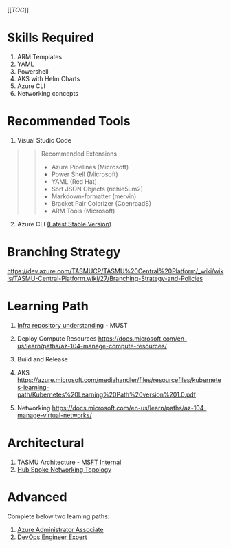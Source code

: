 [[_TOC_]]

# Skills Required
1. ARM Templates
1. YAML 
1. Powershell
1. AKS with Helm Charts
1. Azure CLI
1. Networking concepts

# Recommended Tools
1. Visual Studio Code
>>Recommended Extensions
>>- Azure Pipelines (Microsoft)
>>- Power Shell (Microsoft)
>>- YAML (Red Hat)
>>- Sort JSON Objects (richie5um2)
>>- Markdown-formatter (mervin)
>>- Bracket Pair Colorizer (CoenraadS)
>>- ARM Tools (Microsoft)

2. Azure CLI [(Latest Stable Version)](https://aka.ms/installazurecliwindows)
# Branching Strategy
https://dev.azure.com/TASMUCP/TASMU%20Central%20Platform/_wiki/wikis/TASMU-Central-Platform.wiki/27/Branching-Strategy-and-Policies

# Learning Path
1. [Infra repository understanding](https://dev.azure.com/TASMUCP/TASMU%20Central%20Platform/_git/infra?anchor=introduction) - MUST

1. Deploy Compute Resources
https://docs.microsoft.com/en-us/learn/paths/az-104-manage-compute-resources/

1. Build and Release

1. AKS
https://azure.microsoft.com/mediahandler/files/resourcefiles/kubernetes-learning-path/Kubernetes%20Learning%20Path%20version%201.0.pdf

1. Networking
https://docs.microsoft.com/en-us/learn/paths/az-104-manage-virtual-networks/


# Architectural
1. TASMU Architecture - [MSFT Internal](https://microsofteur.sharepoint.com/:u:/r/teams/TASMUNationalPlatform-DeliveryStream-MicrosoftOnly/_layouts/15/Doc.aspx?sourcedoc=%7BAB69922B-E7DA-4154-A2F5-6AF7B6C4D13E%7D&file=Apps-Design.vsdx&action=default&cid=d99a5502-6aaa-403f-873c-1fb385ff9ac6)
1. [Hub Spoke Networking Topology](https://docs.microsoft.com/en-us/azure/architecture/reference-architectures/hybrid-networking/hub-spoke?tabs=cli)

# Advanced
Complete below two learning paths:
1. [Azure Administrator Associate](https://docs.microsoft.com/en-us/learn/certifications/azure-administrator/)
2. [DevOps Engineer Expert](https://docs.microsoft.com/en-us/learn/certifications/devops-engineer/)